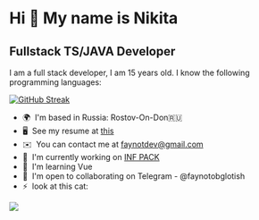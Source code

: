 # Hi 👋 My name is Nikita
## Fullstack TS/JAVA Developer

I am a full stack developer, I am 15 years old. I know the following programming languages:




[![GitHub Streak](https://streak-stats.demolab.com?user=Faynot&theme=dark&hide_border=true&border_radius=5)](https://git.io/streak-stats)


* 🌍  I'm based in Russia: Rostov-On-Don🇷🇺
* 🖥️  See my resume at [this](https://docs.google.com/document/d/1JnORS8XYzT0MkLiTvhZ4Kca-Z9RQNXioO3SnqmPphz4/edit?usp=sharing)
* ✉️  You can contact me at [faynotdev@gmail.com](mailto:faynotdev@gmail.com)
* 🚀  I'm currently working on [INF PACK](https://infpack.lol/)
* 🧠  I'm learning Vue
* 🤝  I'm open to collaborating on Telegram - @faynotobglotish
* ⚡  look at this cat:

![](https://media.discordapp.net/attachments/1261280181977616458/1261283848851951697/image.png?ex=6692659f&is=6691141f&hm=99c0ccdba6d3d2fd1c1fae5c538e708e2117adfaeef0ff336e047961742e90f8&=&format=webp&quality=lossless)
